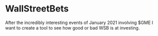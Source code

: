 # WallStreetBets
After the incredibly interesting events of January 2021 involving $GME I want to create a tool to see how good or bad WSB is at investing.
